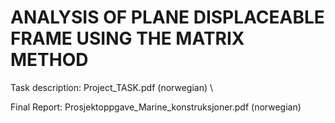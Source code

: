 # ANALYSIS OF PLANE DISPLACEABLE FRAME USING THE MATRIX METHOD

Task description: Project_TASK.pdf  (norwegian) \\

Final Report: Prosjektoppgave_Marine_konstruksjoner.pdf (norwegian)

